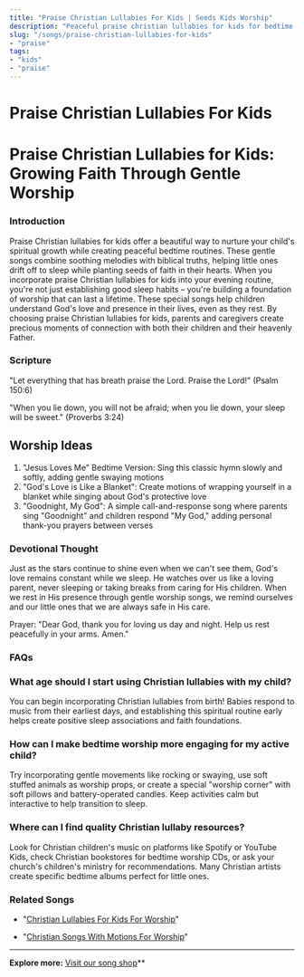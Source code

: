 ```yaml
---
title: "Praise Christian Lullabies For Kids | Seeds Kids Worship"
description: "Peaceful praise christian lullabies for kids for bedtime and quiet moments. Christian music to comfort and nurture young children's faith."
slug: "/songs/praise-christian-lullabies-for-kids"
- "praise"
tags:
- "kids"
- "praise"
---
```


# Praise Christian Lullabies For Kids

# Praise Christian Lullabies for Kids: Growing Faith Through Gentle Worship

### Introduction
Praise Christian lullabies for kids offer a beautiful way to nurture your child's spiritual growth while creating peaceful bedtime routines. These gentle songs combine soothing melodies with biblical truths, helping little ones drift off to sleep while planting seeds of faith in their hearts. When you incorporate praise Christian lullabies for kids into your evening routine, you're not just establishing good sleep habits – you're building a foundation of worship that can last a lifetime. These special songs help children understand God's love and presence in their lives, even as they rest. By choosing praise Christian lullabies for kids, parents and caregivers create precious moments of connection with both their children and their heavenly Father.

### Scripture
"Let everything that has breath praise the Lord. Praise the Lord!" (Psalm 150:6)

"When you lie down, you will not be afraid; when you lie down, your sleep will be sweet." (Proverbs 3:24)

## Worship Ideas
1. "Jesus Loves Me" Bedtime Version: Sing this classic hymn slowly and softly, adding gentle swaying motions
2. "God's Love is Like a Blanket": Create motions of wrapping yourself in a blanket while singing about God's protective love
3. "Goodnight, My God": A simple call-and-response song where parents sing "Goodnight" and children respond "My God," adding personal thank-you prayers between verses

### Devotional Thought
Just as the stars continue to shine even when we can't see them, God's love remains constant while we sleep. He watches over us like a loving parent, never sleeping or taking breaks from caring for His children. When we rest in His presence through gentle worship songs, we remind ourselves and our little ones that we are always safe in His care.

Prayer: "Dear God, thank you for loving us day and night. Help us rest peacefully in your arms. Amen."

### FAQs

### What age should I start using Christian lullabies with my child?
You can begin incorporating Christian lullabies from birth! Babies respond to music from their earliest days, and establishing this spiritual routine early helps create positive sleep associations and faith foundations.

### How can I make bedtime worship more engaging for my active child?
Try incorporating gentle movements like rocking or swaying, use soft stuffed animals as worship props, or create a special "worship corner" with soft pillows and battery-operated candles. Keep activities calm but interactive to help transition to sleep.

### Where can I find quality Christian lullaby resources?
Look for Christian children's music on platforms like Spotify or YouTube Kids, check Christian bookstores for bedtime worship CDs, or ask your church's children's ministry for recommendations. Many Christian artists create specific bedtime albums perfect for little ones.

### Related Songs

- "[Christian Lullabies For Kids For Worship](/songs/christian-lullabies-for-kids-for-worship/)"

- "[Christian Songs With Motions For Worship](/songs/christian-songs-with-motions-for-worship/)"

---

**Explore more:** [Visit our song shop](https://seedskidsworship.com/shop)**

<!-- Schema Markup -->
<script type="application/ld+json">
{
  "@context": "https://schema.org",
  "@type": "MusicRecording",
  "name": "Praise Christian Lullabies For Kids",
  "byArtist": {
    "@type": "MusicGroup",
    "name": "Seeds Kids Worship"
  },
  "isFamilyFriendly": true,
  "url": "https://seedskidsworship.com/songs/praise-christian-lullabies-for-kids/"
}
</script>